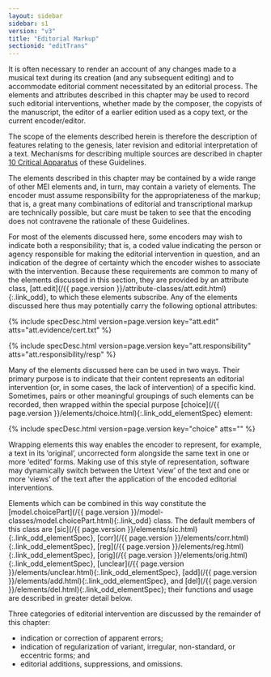 ```yaml
---
layout: sidebar
sidebar: s1
version: "v3"
title: "Editorial Markup"
sectionid: "editTrans"
---
```


<span class="div">
   
   It is often necessary to render an account of any changes made to a musical text during
   its
   creation (and any subsequent editing) and to accommodate editorial comment necessitated
   by an
   editorial process. The elements and attributes described in this chapter may be used
   to record
   such editorial interventions, whether made by the composer, the copyists of the manuscript,
   the
   editor of a earlier edition used as a copy text, or the current encoder/editor.
   
   The scope of the elements described herein is therefore the description of features
   relating to
   the genesis, later revision and editorial interpretation of a text. Mechanisms for
   describing
   multiple sources are described in chapter 
   <a class="link_ptr" title="Critical Apparatus" href="/{{ page.version }}/guidelines/critApp.html">10 Critical Apparatus</a> of these Guidelines.
   
   The elements described in this chapter may be contained by a wide range of other MEI
   elements
   and, in turn, may contain a variety of elements. The encoder must assume responsibility
   for the
   appropriateness of the markup; that is, a great many combinations of editorial and
   transcriptional markup are technically possible, but care must be taken to see that
   the encoding
   does not contravene the rationale of these Guidelines.
   
   For most of the elements discussed here, some encoders may wish to indicate both a
   responsibility; that is, a coded value indicating the person or agency responsible
   for making
   the editorial intervention in question, and an indication of the degree of certainty
   which the
   encoder wishes to associate with the intervention. Because these requirements are
   common to many
   of the elements discussed in this section, they are provided by an attribute class,
   [att.edit](/{{ page.version }}/attribute-classes/att.edit.html){:.link_odd}, to which
   these elements subscribe. Any of the elements
   discussed here thus may potentially carry the following optional attributes:
   
   
   
   {% include specDesc.html version=page.version key="att.edit" atts="att.evidence/cert.txt"
   %}
   
   {% include specDesc.html version=page.version key="att.responsibility" atts="att.responsibility/resp"
   %}
   
   
   
   
   
   
   Many of the elements discussed here can be used in two ways. Their primary purpose
   is to
   indicate that their content represents an editorial intervention (or, in some cases,
   the lack of
   intervention) of a specific kind. Sometimes, pairs or other meaningful groupings of
   such
   elements can be recorded, then wrapped within the special purpose [choice](/{{ page.version
   }}/elements/choice.html){:.link_odd_elementSpec}
   element:
   
   
   
   {% include specDesc.html version=page.version key="choice" atts="" %}
   
   
   
   Wrapping elements this way enables the encoder to represent, for example, a text in
   its
   ‘original’, uncorrected form alongside the same text in one or more
   ‘edited’ forms. Making use of this style of representation, software may
   dynamically switch between the Urtext ‘view’ of the text and one or more
   ‘views’ of the text after the application of the encoded editorial
   interventions.
   
   Elements which can be combined in this way constitute the [model.choicePart](/{{ page.version
   }}/model-classes/model.choicePart.html){:.link_odd} class. The default members of
   this class are [sic](/{{ page.version }}/elements/sic.html){:.link_odd_elementSpec},
   [corr](/{{ page.version }}/elements/corr.html){:.link_odd_elementSpec}, [reg](/{{
   page.version }}/elements/reg.html){:.link_odd_elementSpec}, [orig](/{{ page.version
   }}/elements/orig.html){:.link_odd_elementSpec},
   [unclear](/{{ page.version }}/elements/unclear.html){:.link_odd_elementSpec}, [add](/{{
   page.version }}/elements/add.html){:.link_odd_elementSpec}, and [del](/{{ page.version
   }}/elements/del.html){:.link_odd_elementSpec}; their
   functions and usage are described in greater detail below.
   
   Three categories of editorial intervention are discussed by the remainder of this
   chapter:
   
   
   - indication or correction of apparent errors;
   - indication of regularization of variant, irregular, non-standard, or eccentric forms;
   and
   - editorial additions, suppressions, and omissions.
   
   
   
   
   
   
   
   
   
   
</span>